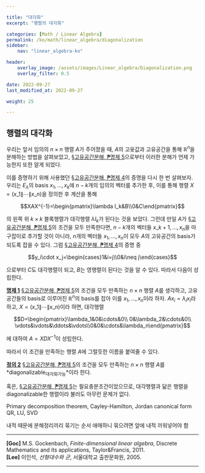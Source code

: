 ```yaml
---

title: "대각화"
excerpt: "행렬의 대각화"

categories: [Math / Linear Algebra]
permalink: /ko/math/linear_algebra/diagonalization
sidebar: 
    nav: "linear_algebra-ko"

header:
    overlay_image: /assets/images/Linear_algebra/Diagonalization.png
    overlay_filter: 0.5

date: 2022-09-27
last_modified_at: 2022-09-27

weight: 25

---
```


## 행렬의 대각화

우리는 앞서 임의의 $n\times n$ 행렬 $A$가 주어졌을 때, $A$의 고윳값과 고유공간을 통해 $\mathbb{R}^n$을 분해하는 방법을 살펴보았고, [§고유공간분해, ⁋명제 5](/ko/math/linear_algebra/eigenspace_decomposition#pp5)으로부터 이러한 분해가 언제 가능한지 또한 알게 되었다. 

이를 증명하기 위해 사용했던 [§고유공간분해, ⁋명제 4](/ko/math/linear_algebra/eigenspace_decomposition#pp4)의 증명을 다시 한 번 살펴보자. 우리는 $E_\lambda$의 basis $x_1,\ldots, x_k$에 $n-k$개의 임의의 벡터를 추가한 후, 이를 통해 행렬 $X=(x\_1\|\cdots\|x\_n)$을 정의한 후 계산을 통해

$$XAX^{-1}=\begin{pmatrix}\lambda I_k&B\\0&C\end{pmatrix}$$

의 왼쪽 위 $k\times k$ 블록행렬가 대각행렬 $\lambda I_k$가 된다는 것을 보았다. 그런데 만일 $A$가 [§고유공간분해, ⁋명제 5](/ko/math/linear_algebra/eigenspace_decomposition#pp5)의 조건을 모두 만족한다면, $n-k$개의 벡터들 $x\_{k+1},\ldots, x_n$을 마구잡이로 추가할 것이 아니라, $n$개의 벡터들 $x_1,\ldots, x_n$이 모두 $A$의 고유공간의 basis가 되도록 잡을 수 있다. 그럼 [§고유공간분해, ⁋명제 4](/ko/math/linear_algebra/eigenspace_decomposition#pp4)의 증명 중

$$y_i\cdot x_j=\begin{cases}1&i=j\\0&i\neq j\end{cases}$$

으로부터 $C$도 대각행렬이 되고, $B$는 영행렬이 된다는 것을 알 수 있다. 따라서 다음이 성립한다.

<div class="proposition" markdown="1">

<ins id="pp1">**명제 1**</ins> [§고유공간분해, ⁋명제 5](/ko/math/linear_algebra/eigenspace_decomposition#pp5)의 조건을 모두 만족하는 $n\times n$ 행렬 $A$를 생각하고, 고유공간들의 basis로 이루어진 $\mathbb{R}^n$의 basis를 잡아 이를 $x_1,\ldots, x_n$이라 하자. $Ax_i=\lambda_ix_i$라 하고, $X=(x\_1\|\cdots\|x\_n)$이라 하면, 대각행렬

$$D=\begin{pmatrix}\lambda_1&0&\cdots&0\\ 0&\lambda_2&\cdots&0\\ \vdots&\vdots&\ddots&\vdots\\0&0&\cdots&\lambda_n\end{pmatrix}$$

에 대하여 $A=XDX^{-1}$이 성립한다. 

</div>

따라서 이 조건을 만족하는 행렬 $A$에 그럴듯한 이름을 붙여줄 수 있다.

<div class="definition" markdown="1">

<ins id="df2">**정의 2**</ins> [§고유공간분해, ⁋명제 5](/ko/math/linear_algebra/eigenspace_decomposition#pp5)의 조건을 모두 만족하는 $n\times n$ 행렬 $A$를 *diagonalizable<sub>대각화가능</sub>*이라 한다.

</div>

혹은, [§고유공간분해, ⁋명제 5](/ko/math/linear_algebra/eigenspace_decomposition#pp5)는 필요충분조건이었으므로, 대각행렬과 닮은 행렬을 diagonalizable한 행렬이라 불러도 아무런 문제가 없다. 

<div class="notice--warning" markdown="1">
Primary decomposition theorem, Cayley-Hamilton, Jordan canonical form  
QR, LU, SVD  

내적 때문에 분해정리끼리 묶기는 순서 애매하니 묶으려면 앞에 내적 끼워넣어야 함

</div>

---
**[Goc]** M.S. Gockenbach, *Finite-dimensional linear algebra*, Discrete Mathematics and its applications, Taylor&Francis, 2011.  
**[Lee]** 이인석, *선형대수와 군*, 서울대학교 출판문화원, 2005.

---